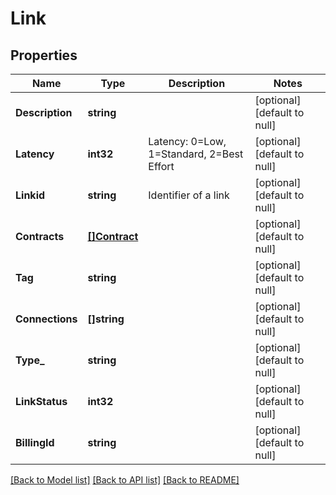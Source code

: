 # Link

## Properties
Name | Type | Description | Notes
------------ | ------------- | ------------- | -------------
**Description** | **string** |  | [optional] [default to null]
**Latency** | **int32** | Latency: 0&#x3D;Low, 1&#x3D;Standard, 2&#x3D;Best Effort | [optional] [default to null]
**Linkid** | **string** | Identifier of a link | [optional] [default to null]
**Contracts** | [**[]Contract**](Contract.md) |  | [optional] [default to null]
**Tag** | **string** |  | [optional] [default to null]
**Connections** | **[]string** |  | [optional] [default to null]
**Type_** | **string** |  | [optional] [default to null]
**LinkStatus** | **int32** |  | [optional] [default to null]
**BillingId** | **string** |  | [optional] [default to null]

[[Back to Model list]](../README.md#documentation-for-models) [[Back to API list]](../README.md#documentation-for-api-endpoints) [[Back to README]](../README.md)


